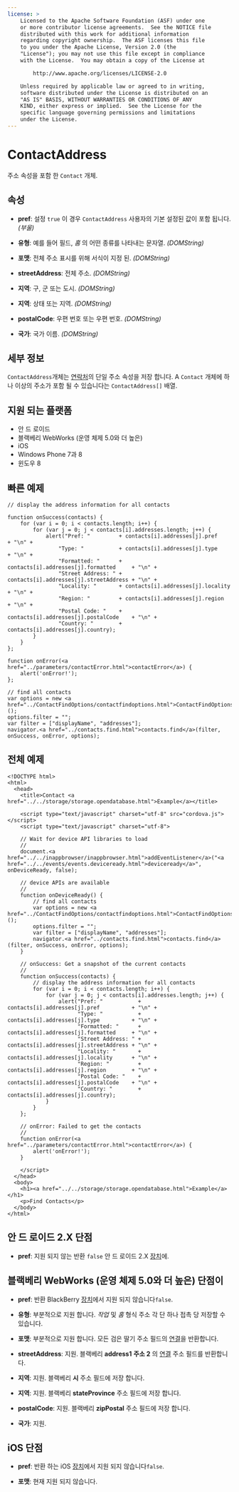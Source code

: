 ```yaml
---
license: >
    Licensed to the Apache Software Foundation (ASF) under one
    or more contributor license agreements.  See the NOTICE file
    distributed with this work for additional information
    regarding copyright ownership.  The ASF licenses this file
    to you under the Apache License, Version 2.0 (the
    "License"); you may not use this file except in compliance
    with the License.  You may obtain a copy of the License at

        http://www.apache.org/licenses/LICENSE-2.0

    Unless required by applicable law or agreed to in writing,
    software distributed under the License is distributed on an
    "AS IS" BASIS, WITHOUT WARRANTIES OR CONDITIONS OF ANY
    KIND, either express or implied.  See the License for the
    specific language governing permissions and limitations
    under the License.
---
```


# ContactAddress

주소 속성을 포함 한 `Contact` 개체.

## 속성

*   **pref**: 설정 `true` 이 경우 `ContactAddress` 사용자의 기본 설정된 값이 포함 됩니다. *(부울)*

*   **유형**: 예를 들어 필드, *홈* 의 어떤 종류를 나타내는 문자열. *(DOMString)*

*   **포맷**: 전체 주소 표시를 위해 서식이 지정 된. *(DOMString)*

*   **streetAddress**: 전체 주소. *(DOMString)*

*   **지역**: 구, 군 또는 도시. *(DOMString)*

*   **지역**: 상태 또는 지역. *(DOMString)*

*   **postalCode**: 우편 번호 또는 우편 번호. *(DOMString)*

*   **국가**: 국가 이름. *(DOMString)*

## 세부 정보

`ContactAddress`개체는 <a href="../contacts.html">연락처</a>의 단일 주소 속성을 저장 합니다. A `Contact` 개체에 하나 이상의 주소가 포함 될 수 있습니다는 `ContactAddress[]` 배열.

## 지원 되는 플랫폼

*   안 드 로이드
*   블랙베리 WebWorks (운영 체제 5.0와 더 높은)
*   iOS
*   Windows Phone 7과 8
*   윈도우 8

## 빠른 예제

    // display the address information for all contacts
    
    function onSuccess(contacts) {
        for (var i = 0; i < contacts.length; i++) {
            for (var j = 0; j < contacts[i].addresses.length; j++) {
                alert("Pref: "         + contacts[i].addresses[j].pref          + "\n" +
                    "Type: "           + contacts[i].addresses[j].type          + "\n" +
                    "Formatted: "      + contacts[i].addresses[j].formatted     + "\n" +
                    "Street Address: " + contacts[i].addresses[j].streetAddress + "\n" +
                    "Locality: "       + contacts[i].addresses[j].locality      + "\n" +
                    "Region: "         + contacts[i].addresses[j].region        + "\n" +
                    "Postal Code: "    + contacts[i].addresses[j].postalCode    + "\n" +
                    "Country: "        + contacts[i].addresses[j].country);
            }
        }
    };
    
    function onError(<a href="../parameters/contactError.html">contactError</a>) {
        alert('onError!');
    };
    
    // find all contacts
    var options = new <a href="../ContactFindOptions/contactfindoptions.html">ContactFindOptions</a>();
    options.filter = "";
    var filter = ["displayName", "addresses"];
    navigator.<a href="../contacts.find.html">contacts.find</a>(filter, onSuccess, onError, options);
    

## 전체 예제

    <!DOCTYPE html>
    <html>
      <head>
        <title>Contact <a href="../../storage/storage.opendatabase.html">Example</a></title>
    
        <script type="text/javascript" charset="utf-8" src="cordova.js"></script>
        <script type="text/javascript" charset="utf-8">
    
        // Wait for device API libraries to load
        //
        document.<a href="../../inappbrowser/inappbrowser.html">addEventListener</a>("<a href="../../events/events.deviceready.html">deviceready</a>", onDeviceReady, false);
    
        // device APIs are available
        //
        function onDeviceReady() {
            // find all contacts
            var options = new <a href="../ContactFindOptions/contactfindoptions.html">ContactFindOptions</a>();
            options.filter = "";
            var filter = ["displayName", "addresses"];
            navigator.<a href="../contacts.find.html">contacts.find</a>(filter, onSuccess, onError, options);
        }
    
        // onSuccess: Get a snapshot of the current contacts
        //
        function onSuccess(contacts) {
            // display the address information for all contacts
            for (var i = 0; i < contacts.length; i++) {
                for (var j = 0; j < contacts[i].addresses.length; j++) {
                    alert("Pref: "           + contacts[i].addresses[j].pref          + "\n" +
                          "Type: "           + contacts[i].addresses[j].type          + "\n" +
                          "Formatted: "      + contacts[i].addresses[j].formatted     + "\n" +
                          "Street Address: " + contacts[i].addresses[j].streetAddress + "\n" +
                          "Locality: "       + contacts[i].addresses[j].locality      + "\n" +
                          "Region: "         + contacts[i].addresses[j].region        + "\n" +
                          "Postal Code: "    + contacts[i].addresses[j].postalCode    + "\n" +
                          "Country: "        + contacts[i].addresses[j].country);
                }
            }
        };
    
        // onError: Failed to get the contacts
        //
        function onError(<a href="../parameters/contactError.html">contactError</a>) {
            alert('onError!');
        }
    
        </script>
      </head>
      <body>
        <h1><a href="../../storage/storage.opendatabase.html">Example</a></h1>
        <p>Find Contacts</p>
      </body>
    </html>
    

## 안 드 로이드 2.X 단점

*   **pref**: 지원 되지 않는 반환 `false` 안 드 로이드 2.X <a href="../../device/device.html">장치</a>에.

## 블랙베리 WebWorks (운영 체제 5.0와 더 높은) 단점이

*   **pref**: 반환 BlackBerry <a href="../../device/device.html">장치</a>에서 지원 되지 않습니다`false`.

*   **유형**: 부분적으로 지원 합니다. *작업* 및 *홈* 형식 주소 각 단 하나 접촉 당 저장할 수 있습니다.

*   **포맷**: 부분적으로 지원 합니다. 모든 검은 딸기 주소 필드의 <a href="../../connection/connection.html">연결</a>을 반환합니다.

*   **streetAddress**: 지원. 블랙베리 **address1** **주소 2** 의 <a href="../../connection/connection.html">연결</a> 주소 필드를 반환합니다.

*   **지역**: 지원. 블랙베리 **시** 주소 필드에 저장 합니다.

*   **지역**: 지원. 블랙베리 **stateProvince** 주소 필드에 저장 합니다.

*   **postalCode**: 지원. 블랙베리 **zipPostal** 주소 필드에 저장 합니다.

*   **국가**: 지원.

## iOS 단점

*   **pref**: 반환 하는 iOS <a href="../../device/device.html">장치</a>에서 지원 되지 않습니다`false`.

*   **포맷**: 현재 지원 되지 않습니다.